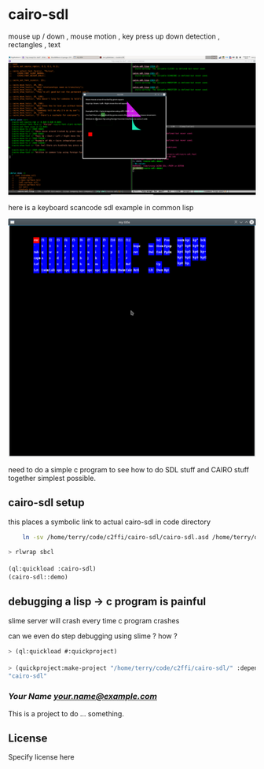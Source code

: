 # cairo-sdl

mouse up / down , mouse motion , key press up down detection , rectangles , text 


![sdl and cairo together](./cairo-sdl-Screenshot_2024-04-18_08-01-57.png)

here is a keyboard scancode sdl example in common lisp

![keyboard](./keyboard-Screenshot_2024-04-25_23-59-31.png)


need to do a simple c program to see how to do SDL stuff and CAIRO stuff together simplest possible.

## cairo-sdl setup 

this places a symbolic link to actual cairo-sdl in code directory

```bash
	ln -sv /home/terry/code/c2ffi/cairo-sdl/cairo-sdl.asd /home/terry/quicklisp/local-projects/cairo-sdl.asd 
```

```lisp
> rlwrap sbcl

(ql:quickload :cairo-sdl)
(cairo-sdl::demo)
```

## debugging a lisp -> c program is painful

slime server will crash every time c program crashes

can we even do step debugging using slime ? how ?


```lisp
> (ql:quickload #:quickproject)

> (quickproject:make-project "/home/terry/code/c2ffi/cairo-sdl/" :depends-on '(uiop cffi))
"cairo-sdl"
```



### _Your Name <your.name@example.com>_

This is a project to do ... something.

## License

Specify license here

